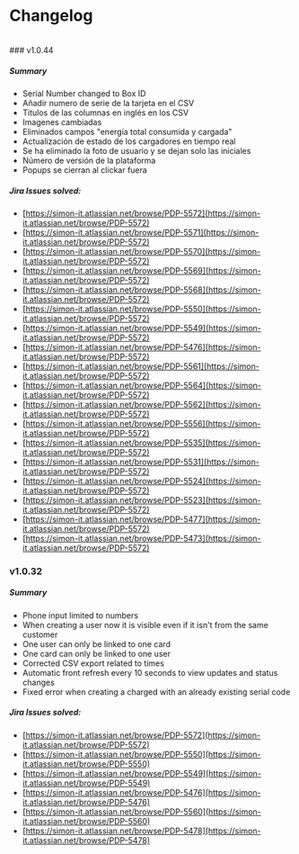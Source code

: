 # **Changelog**
<br>
### v1.0.44

##### Summary

* Serial Number changed to Box ID
* Añadir numero de serie de la tarjeta en el CSV
* Titulos de las columnas en inglés en los CSV
* Imagenes cambiadas
* Eliminados campos "energía total consumida y cargada"
* Actualización de estado de los cargadores en tiempo real
* Se ha eliminado la foto de usuario y se dejan solo las iniciales
* Número de versión de la plataforma
* Popups se cierran al clickar fuera

##### Jira Issues solved:

* <span class="colour" style="color: rgb(0, 0, 0);">[https://simon-it.atlassian.net/browse/PDP-5572](https://simon-it.atlassian.net/browse/PDP-5572)</span>
* <span class="colour" style="color: rgb(0, 0, 0);">[https://simon-it.atlassian.net/browse/PDP-5571](https://simon-it.atlassian.net/browse/PDP-5572)</span>
* <span class="colour" style="color: rgb(0, 0, 0);">[https://simon-it.atlassian.net/browse/PDP-5570](https://simon-it.atlassian.net/browse/PDP-5572)</span>
* <span class="colour" style="color: rgb(0, 0, 0);">[https://simon-it.atlassian.net/browse/PDP-5569](https://simon-it.atlassian.net/browse/PDP-5572)</span>
* <span class="colour" style="color: rgb(0, 0, 0);">[https://simon-it.atlassian.net/browse/PDP-5568](https://simon-it.atlassian.net/browse/PDP-5572)</span>
* <span class="colour" style="color: rgb(0, 0, 0);">[https://simon-it.atlassian.net/browse/PDP-5550](https://simon-it.atlassian.net/browse/PDP-5572)</span>
* <span class="colour" style="color: rgb(0, 0, 0);">[https://simon-it.atlassian.net/browse/PDP-5549](https://simon-it.atlassian.net/browse/PDP-5572)</span>
* <span class="colour" style="color: rgb(0, 0, 0);">[https://simon-it.atlassian.net/browse/PDP-5476](https://simon-it.atlassian.net/browse/PDP-5572)</span>
* <span class="colour" style="color: rgb(0, 0, 0);">[https://simon-it.atlassian.net/browse/PDP-5561](https://simon-it.atlassian.net/browse/PDP-5572)</span>
* <span class="colour" style="color: rgb(0, 0, 0);">[https://simon-it.atlassian.net/browse/PDP-5564](https://simon-it.atlassian.net/browse/PDP-5572)</span>
* <span class="colour" style="color: rgb(0, 0, 0);">[https://simon-it.atlassian.net/browse/PDP-5562](https://simon-it.atlassian.net/browse/PDP-5572)</span>
* <span class="colour" style="color: rgb(0, 0, 0);">[https://simon-it.atlassian.net/browse/PDP-5556](https://simon-it.atlassian.net/browse/PDP-5572)</span>
* <span class="colour" style="color: rgb(0, 0, 0);">[https://simon-it.atlassian.net/browse/PDP-5535](https://simon-it.atlassian.net/browse/PDP-5572)</span>
* <span class="colour" style="color: rgb(0, 0, 0);">[https://simon-it.atlassian.net/browse/PDP-5531](https://simon-it.atlassian.net/browse/PDP-5572)</span>
* <span class="colour" style="color: rgb(0, 0, 0);">[https://simon-it.atlassian.net/browse/PDP-5524](https://simon-it.atlassian.net/browse/PDP-5572)</span>
* <span class="colour" style="color: rgb(0, 0, 0);">[https://simon-it.atlassian.net/browse/PDP-5523](https://simon-it.atlassian.net/browse/PDP-5572)</span>
* <span class="colour" style="color: rgb(0, 0, 0);">[https://simon-it.atlassian.net/browse/PDP-5477](https://simon-it.atlassian.net/browse/PDP-5572)</span>
* <span class="colour" style="color: rgb(0, 0, 0);">[https://simon-it.atlassian.net/browse/PDP-5473](https://simon-it.atlassian.net/browse/PDP-5572)</span>

### v1.0.32

##### Summary

* Phone input limited to numbers
* When creating a user now it is visible even if it isn't from the same customer
* One user can only be linked to one card
* One card can only be linked to one user
* Corrected CSV export related to times
* Automatic front refresh every 10 seconds to view updates and status changes
* Fixed error when creating a charged with an already existing serial code

##### Jira Issues solved:

* <span class="colour" style="color:rgb(0, 0, 0)">[https://simon-it.atlassian.net/browse/PDP-5572](https://simon-it.atlassian.net/browse/PDP-5572)</span>
* <span class="colour" style="color:rgb(0, 0, 0)">[https://simon-it.atlassian.net/browse/PDP-5550](https://simon-it.atlassian.net/browse/PDP-5550)</span>
* <span class="colour" style="color:rgb(0, 0, 0)">[https://simon-it.atlassian.net/browse/PDP-5549](https://simon-it.atlassian.net/browse/PDP-5549)</span>
* <span class="colour" style="color:rgb(0, 0, 0)">[https://simon-it.atlassian.net/browse/PDP-5476](https://simon-it.atlassian.net/browse/PDP-5476)</span>
* <span class="colour" style="color:rgb(0, 0, 0)">[https://simon-it.atlassian.net/browse/PDP-5560](https://simon-it.atlassian.net/browse/PDP-5560)</span>
* <span class="colour" style="color:rgb(0, 0, 0)">[https://simon-it.atlassian.net/browse/PDP-5478](https://simon-it.atlassian.net/browse/PDP-5478)</span>